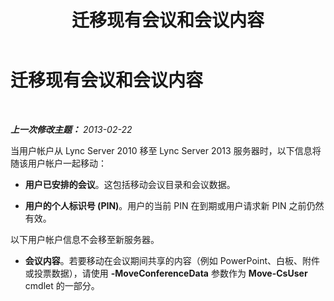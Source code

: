 ﻿---
title: 迁移现有会议和会议内容
TOCTitle: 迁移现有会议和会议内容
ms:assetid: 30516731-2ae1-4a6d-a7e1-d3f05778c954
ms:mtpsurl: https://technet.microsoft.com/zh-cn/library/JJ688011(v=OCS.15)
ms:contentKeyID: 49888360
ms.date: 05/19/2016
mtps_version: v=OCS.15
ms.translationtype: HT
---

# 迁移现有会议和会议内容

 

_**上一次修改主题：** 2013-02-22_

当用户帐户从 Lync Server 2010 移至 Lync Server 2013 服务器时，以下信息将随该用户帐户一起移动：

  - **用户已安排的会议**。这包括移动会议目录和会议数据。

  - **用户的个人标识号 (PIN)**。用户的当前 PIN 在到期或用户请求新 PIN 之前仍然有效。

以下用户帐户信息不会移至新服务器。

  - **会议内容**。若要移动在会议期间共享的内容（例如 PowerPoint、白板、附件或投票数据），请使用 **-MoveConferenceData** 参数作为 **Move-CsUser** cmdlet 的一部分。

